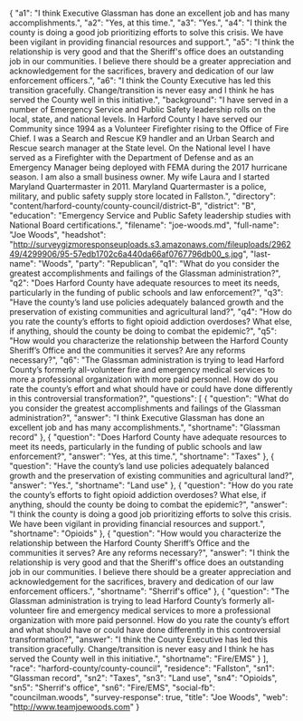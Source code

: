 {
  "a1": "I think Executive Glassman has done an excellent job and has many accomplishments.",
  "a2": "Yes, at this time.",
  "a3": "Yes.",
  "a4": "I think the county is doing a good job prioritizing efforts to solve this crisis.  We have been vigilant in providing financial resources and support.",
  "a5": "I think the relationship is very good and that the Sheriff's office does an outstanding job in our communities.  I believe there should be a greater appreciation and acknowledgement for the sacrifices, bravery and dedication of our law enforcement officers.",
  "a6": "I think the County Executive has led this transition gracefully.  Change/transition is never easy and I think he has served the County well in this initiative.",
  "background": "I have served in a number of Emergency Service and Public Safety leadership rolls on the local, state, and national levels. In Harford County I have served our Community since 1994 as a Volunteer Firefighter rising to the Office of Fire Chief. I was a Search and Rescue K9 handler and an Urban Search and Rescue search manager at the State level. On the National level I have served as a Firefighter with the Department of Defense and as an Emergency Manager being deployed with FEMA during the 2017 hurricane season. I am also a small business owner. My wife Laura and I started Maryland Quartermaster in 2011. Maryland Quartermaster is a police, military, and public safety supply store located in Fallston.",
  "directory": "content/harford-county/county-council/district-B",
  "district": "B",
  "education": "Emergency Service and Public Safety leadership studies with National Board certifications.",
  "filename": "joe-woods.md",
  "full-name": "Joe Woods",
  "headshot": "http://surveygizmoresponseuploads.s3.amazonaws.com/fileuploads/296249/4299906/95-57edb1702c6a440da66af0767796db00_s.jpg",
  "last-name": "Woods",
  "party": "Republican",
  "q1": "What do you consider the greatest accomplishments and failings of the Glassman administration?",
  "q2": "Does Harford County have adequate resources to meet its needs, particularly in the funding of public schools and law enforcement?",
  "q3": "Have the county’s land use policies adequately balanced growth and the preservation of existing communities and agricultural land?",
  "q4": "How do you rate the county’s efforts to fight opioid addiction overdoses? What else, if anything, should the county be doing to combat the epidemic?",
  "q5": "How would you characterize the relationship between the Harford County Sheriff’s Office and the communities it serves? Are any reforms necessary?",
  "q6": "The Glassman administration is trying to lead Harford County’s formerly all-volunteer fire and emergency medical services to more a professional organization with more paid personnel. How do you rate the county’s effort and what should have or could have done differently in this controversial transformation?",
  "questions": [
    {
      "question": "What do you consider the greatest accomplishments and failings of the Glassman administration?",
      "answer": "I think Executive Glassman has done an excellent job and has many accomplishments.",
      "shortname": "Glassman record"
    },
    {
      "question": "Does Harford County have adequate resources to meet its needs, particularly in the funding of public schools and law enforcement?",
      "answer": "Yes, at this time.",
      "shortname": "Taxes"
    },
    {
      "question": "Have the county’s land use policies adequately balanced growth and the preservation of existing communities and agricultural land?",
      "answer": "Yes.",
      "shortname": "Land use"
    },
    {
      "question": "How do you rate the county’s efforts to fight opioid addiction overdoses? What else, if anything, should the county be doing to combat the epidemic?",
      "answer": "I think the county is doing a good job prioritizing efforts to solve this crisis.  We have been vigilant in providing financial resources and support.",
      "shortname": "Opioids"
    },
    {
      "question": "How would you characterize the relationship between the Harford County Sheriff’s Office and the communities it serves? Are any reforms necessary?",
      "answer": "I think the relationship is very good and that the Sheriff's office does an outstanding job in our communities.  I believe there should be a greater appreciation and acknowledgement for the sacrifices, bravery and dedication of our law enforcement officers.",
      "shortname": "Sherrif's office"
    },
    {
      "question": "The Glassman administration is trying to lead Harford County’s formerly all-volunteer fire and emergency medical services to more a professional organization with more paid personnel. How do you rate the county’s effort and what should have or could have done differently in this controversial transformation?",
      "answer": "I think the County Executive has led this transition gracefully.  Change/transition is never easy and I think he has served the County well in this initiative.",
      "shortname": "Fire/EMS"
    }
  ],
  "race": "harford-county/county-council",
  "residence": "Fallston",
  "sn1": "Glassman record",
  "sn2": "Taxes",
  "sn3": "Land use",
  "sn4": "Opioids",
  "sn5": "Sherrif's office",
  "sn6": "Fire/EMS",
  "social-fb": "councilman.woods",
  "survey-response": true,
  "title": "Joe Woods",
  "web": "http://www.teamjoewoods.com"
}
